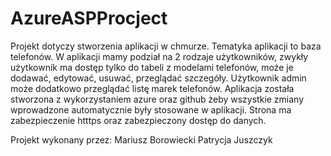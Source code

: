 # AzureASPProcject

Projekt dotyczy stworzenia aplikacji w chmurze. Tematyka aplikacji to baza telefonów. 
W aplikacji mamy podział na 2 rodzaje użytkowników, zwykły użytkownik ma dostęp tylko do tabeli z modelami telefonów, może je dodawać, edytować, usuwać, przeglądać szczegóły. 
Użytkownik admin może dodatkowo przeglądać listę marek telefonów. 
Aplikacja została stworzona z wykorzystaniem azure oraz github żeby wszystkie zmiany wprowadzone automatycznie były stosowane w aplikacji. 
Strona ma zabezpieczenie htttps oraz zabezpieczony dostęp do danych.


Projekt wykonany przez:
Mariusz Borowiecki
Patrycja Juszczyk
